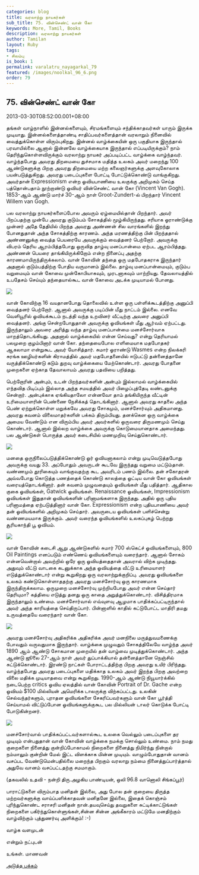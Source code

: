 ```yaml
---
categories: blog
title: வரலாற்று நாயகர்கள்
sub_title: 75. வின்செண்ட் வான் கோ
keywords: More, Tamil, Books
description: வரலாற்று நாயகர்கள்
author: Tamilan
layout: Ruby
tags:
- சிலம்பு
is_book: 1
permalink: varalatru_nayagarkal_79
featured: /images/noolkal_96_6.png
order: 79
---
```



## 75. வின்செண்ட் வான் கோ

2013-03-30T08:52:00.001+08:00

தங்கள் வாழ்நாளில் இன்னல்களையும், சிரமங்களையும் சந்திக்காதவர்கள் யாரும் இருக்க முடியாது. இன்னல்களைத்தாண்டி சாதிப்பவர்களைத்தான் வரலாறும் நினைவில் வைத்துக்கொள்ள விரும்புகிறது. இன்னல் வாழ்க்கையின் ஒரு பகுதியாக இருந்தால் பரவாயில்லை ஆனால் இன்னலே வாழ்க்கையாக இருந்தால் எப்படியிருக்கும்? நாம் தெரிந்துகொள்ளவிருக்கும் வரலாற்று நாயகர் அப்படிப்பட்ட வாழ்க்கை வாழ்ந்தவர். வாழ்ந்தபோது அவரது திறமையை துச்சமாக மதித்த உலகம் அவர் மறைந்து 100 ஆண்டுகளுக்கு பிறகு அவரது திறமையை மற்ற கலைஞர்களுக்கு அளவுகோலாக பயன்படுத்துகிறது. அவரது படைப்புகளை போட்டி போட்டுக்கொண்டு வாங்குகிறது. அவர்தான் Expressionism என்ற ஓவியபாணியை உலகுக்கு அறிமுகம் செய்த பத்தொன்பதாம் நூற்றாண்டு ஓவியர் வின்செண்ட் வான் கோ (Vincent Van Gogh). 1853-ஆம் ஆண்டு மார்ச் 30-ஆம் நாள் Groot-Zundert-ல் பிறந்தார் Vincent Willem van Gogh.

பல வரலாற்று நாயகர்களைப்போல அவரும் ஏழ்மையில்தான் பிறந்தார். அவர் பிறப்பதற்கு முன்பே அவரது குடும்பம் சோகத்தில் மூழ்கியிருந்தது. சரியாக ஓராண்டுக்கு முன்னர் அதே தேதியில் பிறந்த அவரது அண்ணன் சில வாரங்களில் இறந்து போனதுதான் அந்த சோகத்திற்கு காரணம். அந்த மரணத்திற்கு பின் பிறந்ததால் அண்ணனுக்கு வைத்த பெயரையே அவருக்கும் வைத்தனர் பெற்றோர். அவருக்கு விபரம் தெரிய ஆரம்பித்தபோது ஒருவித தாழ்வு மனப்பான்மை ஏற்பட ஆரம்பித்தது. அண்ணன் பெயரை தாங்கியிருக்கிறோம் என்ற நினைப்பு அதற்கு காரணமாயிருந்திருக்கலாம். வான் கோவின் தந்தை ஒரு மதபோதகராக இருந்தார் அதனால் குடும்பத்திற்கு போதிய வருமானம் இல்லை. தாழ்வு மனப்பான்மையும், குடும்ப வறுமையும் வான் கோவை முன்கோபியாகவும், முரடனாகவும் மாற்றியது. தேவலாயத்தில் உபதேசம் செய்யும் தந்தையால்கூட வான் கோவை அடக்க முடியாமல் போனது.

![](http://4.bp.blogspot.com/-uNhGeXsHXiQ/UVUykcgpAII/AAAAAAAADlU/SufHyZim2Fk/s1600/486px-Vincent_van_Gogh_1866.jpg)

வான் கோவிற்கு 16 வயதானபோது தொலைவில் உள்ள ஒரு பள்ளிக்கூடத்திற்கு அனுப்பி வைத்தனர் பெற்றோர். ஆனால் அவருக்கு படிப்பின் மீது நாட்டம் இல்லை. எனவே வெளியூரில் ஓவியக்கூடம் நடத்தி வந்த உறவினர் வீட்டிற்கு அவரை அனுப்பி வைத்தனர். அங்கு சென்றபோதுதான் அவருக்கு ஓவியங்கள் மீது ஆர்வம் ஏற்பட்டது. இருந்தாலும் அவரை அரித்து வந்த தாழ்வு மனப்பான்மை மனச்சோர்வாக மாறத்தொடங்கியது. அதனால் வாழ்க்கையில் என்ன செய்வது? என்று தெரியாமல் பலமுறை குழம்பினார் வான் கோ. தந்தையைபோல எளிமையாக மதபோதகர் ஆகலாமா என்றுகூட அவர் யோசித்தார். சுமார் ஓராண்டு Wasmes என்ற நிலக்கரி சுரங்க ஊழியர்களின் கிராமத்தில் அவர் மதபோதனையில் ஈடுபட்டு தன்னைத்தானே வருத்திக்கொண்டு கடும் துறவு வாழ்க்கையை மேற்கொண்டார். அவரது போதனை முறைகளை ஏற்காத தேவாலாயம் அவரது பதவியை பறித்தது.

பெற்றோரின் அன்பும், உடன் பிறந்தவர்களின் அன்பும் இல்லாமல் வாழ்க்கையில் எந்தவித பிடிப்பும் இல்லாத அந்த சமயத்தில் அவர் பிழைப்புத்தேடி லண்டனுக்கு சென்றார். அன்புக்காக ஏங்கியதாலோ என்னவோ தாம் தங்கியிருந்த வீட்டின் உரிமையாளரின் பெண்ணை நேசிக்கத் தொடங்கினார். ஆனால் அவரது காதலை அந்த பெண் ஏற்றுக்கொள்ள மறுக்கவே அவரது சோகமும், மனச்சோர்வும் அதிகமானது. அவரது கவனம் விலைமாதர்களின் பக்கம் திரும்பியது. தனக்கென ஒரு வாழ்க்கை அமைய வேண்டும் என விரும்பிய அவர் அவர்களில் ஒருவரை திருமணமும் செய்து கொண்டார். ஆனால் இல்லற வாழ்க்கை அவருக்கு கொடுமையானதாக அமைந்தது. பல ஆண்டுகள் பொருத்த அவர் கடைசியில் மணமுறிவு செய்துகொண்டார்.

![](http://2.bp.blogspot.com/-m-YBh7SGS4E/UVUzGZzppsI/AAAAAAAADl0/53vFWRO8X9s/s1600/Vincent-Van-Gogh-9515695-3-402.jpg)

மனதை ஒருநிலைப்படுத்திக்கொண்டு ஓர் ஓவியனாகலாம் என்று முடிவெடுத்தபோது அவருக்கு வயது 33. அப்போதும் அவருடன் கூடவே இருந்தது வறுமை மட்டும்தான். வண்ணமும் தூரிகையும் வாங்குவதற்கு கூட அவரிடம் பணம் இல்லை. தன் சகோதரன் அவ்வபோது கொடுத்த பணத்தைக் கொண்டு காலத்தை ஓட்டிய வான் கோ ஓவியங்கள் வரையத்தொடங்கினார். தன் கவனம் முழுவதையும் ஓவியங்கள் மீது பதித்தார். ஆதிகால குகை ஓவியங்கள், Gatwick ஓவியங்கள். Renaissance ஓவியங்கள், Impressionism ஓவியங்கள் இதுதான் ஓவியங்களின் பரினாமங்களாக இருந்தது. அதில் ஒரு புதிய பரினாமத்தை ஏற்படுத்தினார் வான் கோ. Expressionism என்ற புதியபாணியை அவர் தன் ஓவியங்களில் அறிமுகம் செய்தார். அவருடைய ஓவியங்கள் பளிச்சென்று வண்ணமயமாக இருக்கும். அவர் வரைந்த ஓவியங்களில் உலகப்புகழ் பெற்றது சூரியகாந்தி பூ ஓவியம்.

![](http://4.bp.blogspot.com/-SvDMBhHCLkU/UVUy7wkHqwI/AAAAAAAADlw/DN-AExKFz0k/s1600/Vincent_Willem_van_Gogh_128.jpg)

வான் கோவின் கடைசி ஆறு ஆண்டுகளில் சுமார் 700 ஸ்கெட்ச் ஓவியங்களையும், 800 Oil Paintings எனப்படும் எண்ணெய் ஓவியங்களையும் வரைந்தார். ஆனால் சோகம் என்னவென்றால் அவற்றில் ஒரே ஒரு ஓவியத்தைதான் அவரால் விற்க முடிந்தது. அதுவும் வீட்டு வாடகை கடனுக்காக அந்த ஓவியத்தை வீட்டு உரிமையாளர் எடுத்துக்கொண்டார் என்று கூறுகிறது ஒரு வரலாற்றுக்குறிப்பு. அவரது ஓவியங்களை உலகம் கண்டுகொள்ளாததற்கு அவரது மனச்சோர்வு ஒரு காரணமாக இருந்திருக்கலாம. ஒருமுறை மனச்சோர்வு முற்றியபோது அவர் என்ன செய்தார் தெரியுமா? கத்தியை எடுத்து தனது ஒரு காதை அறுத்துக்கொண்டார். விசித்திரமாக இருந்தாலும் உண்மை. மனச்சோர்வால் எவ்வுளவு ஆழமாக பாதிக்கப்பட்டிருந்தால் அவர் அந்த காரியத்தை செய்திருப்பார். பின்னாளில் காதில் கட்டுபோட்ட மாதிரி தமது உருவத்தையே வரைந்தார் வான் கோ.

![](http://1.bp.blogspot.com/-m2j-NoStJfU/UVUyun2g77I/AAAAAAAADlc/GU1qq7_DhDA/s1600/529px-Vincent_Willem_van_Gogh_106.jpg)

அவரது மனச்சோர்வு அதிகரிக்க அதிகரிக்க அவர் மனநிலை மருத்துவமணைக்கு போவதும் வருவதுமாக இருந்தார். வாழ்க்கை முழுவதும் சோகத்திலேயே வாழ்ந்த அவர் 1890 ஆம் ஆண்டு சோகமான முறையில் தன் வாழ்வை முடித்துக்கொண்டார். அந்த ஆண்டு ஜூலை 27-ஆம் நாள் அவர் துப்பாக்கியால் தன்னைத்தானே நெஞ்சில் சுட்டுக்கொண்டார். இரண்டு நாட்கள் போராட்டத்திற்கு பிறகு அவரது உயிர் பிரிந்தது. வாழ்ந்தபோது அவரது படைப்புகளை மதிக்காத உலகம் அவர் இறந்த பிறகு அவற்றை விலை மதிக்க முடியாதவை என்று கூறுகிறது. 1990-ஆம் ஆண்டு நியூயார்க்கில் நடைபெற்ற critics ஓவிய ஏலத்தில் வான் கோவின் Portrait of Dr. Gache என்ற ஓவியம் $100 மில்லியன் அமெரிக்க டாலருக்கு விற்கப்பட்டது. உலகின் செல்வந்தர்களும், புராதன ஓவியங்களை சேகரிப்பவர்களும் வான் கோ பூர்த்தி செய்யாமல் விட்டுப்போன ஓவியங்களுக்குகூட பல மில்லியன் டாலர் கொடுக்க போட்டி போடுகின்றனர்.

![](http://3.bp.blogspot.com/-5gztR70ZZ_I/UVUyz2A8jmI/AAAAAAAADlk/P93x7Rh8FuI/s1600/vg_photo1.jpg)

மனச்சோர்வால் பாதிக்கப்பட்டவர்களால்கூட உலகை வெல்லும் படைப்புகளை தர முடியும் என்பதுதான் வான் கோவின் வாழ்க்கை நமக்கு சொல்லும் உண்மை. நாம் நமது குறைகளை நினைத்து குன்றிப்போகாமல் நிறைகளை நினைத்து நிமிர்ந்து நின்றால் நம்மாலும் குன்றின் மேல் இட்ட விளக்காக மின்ன முடியும். வாழும்போதுதான் வானம் வசப்பட வேண்டுமென்பதில்லை மறைந்த பிறகும் வரலாறு நம்மை நினைத்துப்பார்த்தால் அதுவே வானம் வசப்பட்டதற்கு சமமாகும்.

(தகவலில் உதவி - நன்றி திரு.அழகிய பாண்டியன், ஒலி 96.8 வானொலி சிங்கப்பூர்)

பாராட்டுகளை விரும்பாத மனிதன் இல்லை, அது போல தன் குறையை திருத்த மற்றவர்களுக்கு வாய்ப்பளிக்காதவன் மனிதனே இல்லை, இதைக் கொஞ்சம் புரிந்துகொண்ட சராசரி மனிதன் நான்.தயவுசெய்து தவறுகளை சுட்டிக்காட்டுங்கள் நிறைகளை பகிர்ந்துகொள்ளுங்கள்,சின்ன சின்ன அங்கீகாரம் மட்டுமே மனதிற்கும் வாழ்விற்கும் புத்துணர்வு அளிக்கும்! :-)

வாழ்க வளமுடன்

என்றும் நட்புடன்

உங்கள். மாணவன்

[அடுத்த பக்கம்](varalatru_nayagarkal_80)